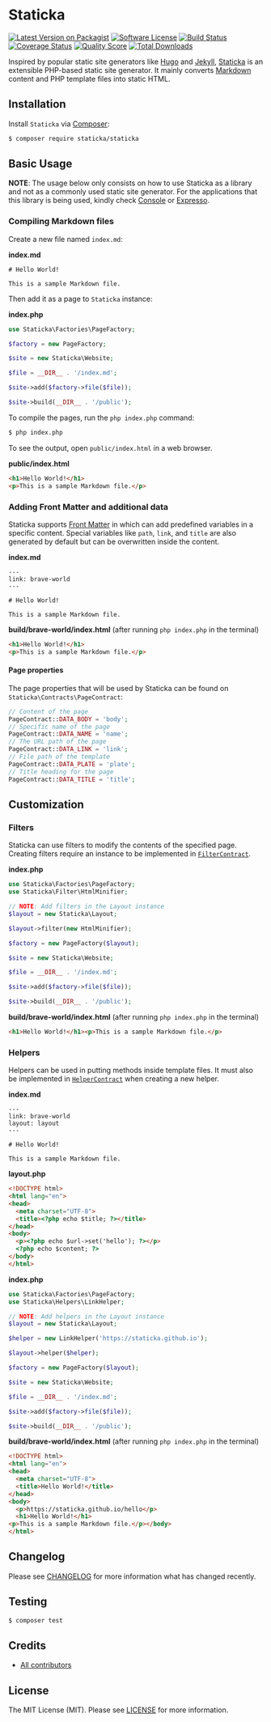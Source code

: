 # Staticka

[![Latest Version on Packagist][ico-version]][link-packagist]
[![Software License][ico-license]][link-license]
[![Build Status][ico-travis]][link-travis]
[![Coverage Status][ico-scrutinizer]][link-scrutinizer]
[![Quality Score][ico-code-quality]][link-code-quality]
[![Total Downloads][ico-downloads]][link-downloads]

Inspired by popular static site generators like [Hugo](https://gohugo.io) and [Jekyll](https://jekyllrb.com), [Staticka](https://staticka.github.io) is an extensible PHP-based static site generator. It mainly converts [Markdown](https://en.wikipedia.org/wiki/Markdown) content and PHP template files into static HTML.

## Installation

Install `Staticka` via [Composer](https://getcomposer.org/):

``` bash
$ composer require staticka/staticka
```

## Basic Usage

**NOTE**: The usage below only consists on how to use Staticka as a library and not as a commonly used static site generator. For the applications that this library is being used, kindly check [Console](https://github.com/staticka/console) or [Expresso](https://github.com/staticka/expresso).

### Compiling Markdown files

Create a new file named `index.md`:

**index.md**

```
# Hello World!

This is a sample Markdown file.
```

Then add it as a page to `Staticka` instance:

**index.php**

``` php
use Staticka\Factories\PageFactory;

$factory = new PageFactory;

$site = new Staticka\Website;

$file = __DIR__ . '/index.md';

$site->add($factory->file($file));

$site->build(__DIR__ . '/public');
```

To compile the pages, run the `php index.php` command:

``` bash
$ php index.php
```

To see the output, open `public/index.html` in a web browser.

**public/index.html**

``` html
<h1>Hello World!</h1>
<p>This is a sample Markdown file.</p>
```

### Adding Front Matter and additional data

Staticka supports [Front Matter](https://jekyllrb.com/docs/frontmatter) in which can add predefined variables in a specific content. Special variables like `path`, `link`, and `title` are also generated by default but can be overwritten inside the content.

**index.md**

```
---
link: brave-world
---

# Hello World!

This is a sample Markdown file.
```

**build/brave-world/index.html** (after running `php index.php` in the terminal)

``` html
<h1>Hello World!</h1>
<p>This is a sample Markdown file.</p>
```

#### Page properties

The page properties that will be used by Staticka can be found on `Staticka\Contracts\PageContract`:

``` php
// Content of the page
PageContract::DATA_BODY = 'body';
// Specific name of the page
PageContract::DATA_NAME = 'name';
// The URL path of the page
PageContract::DATA_LINK = 'link';
// File path of the template
PageContract::DATA_PLATE = 'plate';
// Title heading for the page
PageContract::DATA_TITLE = 'title';
```

## Customization

### Filters

Staticka can use filters to modify the contents of the specified page. Creating filters require an instance to be implemented in [`FilterContract`](https://github.com/staticka/staticka/blob/master/src/Contracts/FilterContract.php).

**index.php**

``` php
use Staticka\Factories\PageFactory;
use Staticka\Filter\HtmlMinifier;

// NOTE: Add filters in the Layout instance
$layout = new Staticka\Layout;

$layout->filter(new HtmlMinifier);

$factory = new PageFactory($layout);

$site = new Staticka\Website;

$file = __DIR__ . '/index.md';

$site->add($factory->file($file));

$site->build(__DIR__ . '/public');
```

**build/brave-world/index.html** (after running `php index.php` in the terminal)

``` html
<h1>Hello World!</h1><p>This is a sample Markdown file.</p>
```

### Helpers

Helpers can be used in putting methods inside template files. It must also be implemented in [`HelperContract`](https://github.com/staticka/staticka/blob/master/src/Contracts/HelperContract.php) when creating a new helper.

**index.md**

```
---
link: brave-world
layout: layout
---

# Hello World!

This is a sample Markdown file.
```

**layout.php**

``` html
<!DOCTYPE html>
<html lang="en">
<head>
  <meta charset="UTF-8">
  <title><?php echo $title; ?></title>
</head>
<body>
  <p><?php echo $url->set('hello'); ?></p>
  <?php echo $content; ?>
</body>
</html>
```

**index.php**

``` php
use Staticka\Factories\PageFactory;
use Staticka\Helpers\LinkHelper;

// NOTE: Add helpers in the Layout instance
$layout = new Staticka\Layout;

$helper = new LinkHelper('https://staticka.github.io');

$layout->helper($helper);

$factory = new PageFactory($layout);

$site = new Staticka\Website;

$file = __DIR__ . '/index.md';

$site->add($factory->file($file));

$site->build(__DIR__ . '/public');
```

**build/brave-world/index.html** (after running `php index.php` in the terminal)

``` html
<!DOCTYPE html>
<html lang="en">
<head>
  <meta charset="UTF-8">
  <title>Hello World!</title>
</head>
<body>
  <p>https://staticka.github.io/hello</p>
  <h1>Hello World!</h1>
<p>This is a sample Markdown file.</p></body>
</html>
```

## Changelog

Please see [CHANGELOG][link-changelog] for more information what has changed recently.

## Testing

``` bash
$ composer test
```

## Credits

- [All contributors][link-contributors]

## License

The MIT License (MIT). Please see [LICENSE][link-license] for more information.

[ico-code-quality]: https://img.shields.io/scrutinizer/g/staticka/staticka.svg?style=flat-square
[ico-downloads]: https://img.shields.io/packagist/dt/staticka/staticka.svg?style=flat-square
[ico-license]: https://img.shields.io/badge/license-MIT-brightgreen.svg?style=flat-square
[ico-scrutinizer]: https://img.shields.io/scrutinizer/coverage/g/staticka/staticka.svg?style=flat-square
[ico-travis]: https://img.shields.io/travis/staticka/staticka/master.svg?style=flat-square
[ico-version]: https://img.shields.io/packagist/v/staticka/staticka.svg?style=flat-square

[link-changelog]: https://github.com/staticka/staticka/blob/master/CHANGELOG.md
[link-code-quality]: https://scrutinizer-ci.com/g/staticka/staticka
[link-contributors]: https://github.com/staticka/staticka/contributors
[link-downloads]: https://packagist.org/packages/staticka/staticka
[link-license]: https://github.com/staticka/staticka/blob/master/LICENSE.md
[link-packagist]: https://packagist.org/packages/staticka/staticka
[link-scrutinizer]: https://scrutinizer-ci.com/g/staticka/staticka/code-structure
[link-travis]: https://travis-ci.org/staticka/staticka